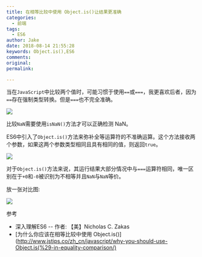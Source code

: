 ```yaml
---
title: 在相等比较中使用 Object.is()让结果更准确
categories:
  - 前端
tags:
  - ES6
author: Jake
date: 2018-08-14 21:55:28
keywords: Object.is(),ES6
comments:
original:
permalink:

---
```


当在`JavaScript`中比较两个值时，可能习惯于使用`==`或`===`，我更喜欢后者，因为`==`存在强制类型转换。但是`===`也不完全准确。

<!--more-->

![](//blogimg.jakeyu.top/在相等比较中使用Object.is让结果更准确/Jietu20180814-220057.png)

比较`NaN`需要使用`isNaN()`方法才可以正确检测 NaN。

ES6中引入了`Object.is()`方法来弥补全等运算符的不准确运算。这个方法接收两个参数，如果这两个参数类型相同且具有相同的值，则返回`true`。

![](//blogimg.jakeyu.top/在相等比较中使用Object.is让结果更准确/Jietu20180814-220601.png)

对于`Object.is()`方法来说，其运行结果大部分情况中与`===`运算符相同，唯一区别在于`+0`和`-0`被识别为不相等并且`NaN`与`NaN`等价。

放一张对比图:

![](//blogimg.jakeyu.top/在相等比较中使用Object.is让结果更准确/pCyqkLc.png)


参考

* 深入理解ES6 -- 作者: 【美】Nicholas C. Zakas
* [为什么你应该在相等比较中使用 Object.is()](http://www.jstips.co/zh_cn/javascript/why-you-should-use-Object.is(%29-in-equality-comparison/)
